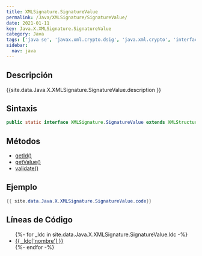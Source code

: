 ```yaml
---
title: XMLSignature.SignatureValue
permalink: /Java/XMLSignature/SignatureValue/
date: 2021-01-11
key: Java.X.XMLSignature.SignatureValue
category: Java
tags: ['java se', 'javax.xml.crypto.dsig', 'java.xml.crypto', 'interface java', 'Java 1.0']
sidebar: 
  nav: java
---
```


## Descripción
{{site.data.Java.X.XMLSignature.SignatureValue.description }}

## Sintaxis
~~~java
public static interface XMLSignature.SignatureValue extends XMLStructure
~~~

## Métodos
* [getId()](/Java/XMLSignature/SignatureValue/getId/)
* [getValue()](/Java/XMLSignature/SignatureValue/getValue/)
* [validate()](/Java/XMLSignature/SignatureValue/validate/)

## Ejemplo
~~~java
{{ site.data.Java.X.XMLSignature.SignatureValue.code}}
~~~

## Líneas de Código
<ul>
{%- for _ldc in site.data.Java.X.XMLSignature.SignatureValue.ldc -%}
   <li>
       <a href="{{_ldc['url'] }}">{{ _ldc['nombre'] }}</a>
   </li>
{%- endfor -%}
</ul>
